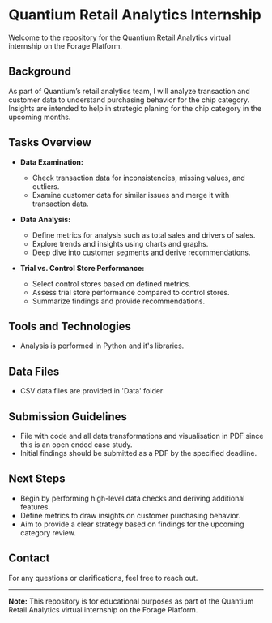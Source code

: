 # Quantium Retail Analytics Internship

Welcome to the repository for the Quantium Retail Analytics virtual internship on the Forage Platform.

## Background

As part of Quantium’s retail analytics team, I will analyze transaction and customer data to understand purchasing behavior for the chip category. Insights are intended to help in strategic planing for the chip category in the upcoming months.

## Tasks Overview

- **Data Examination:**
  - Check transaction data for inconsistencies, missing values, and outliers.
  - Examine customer data for similar issues and merge it with transaction data.

- **Data Analysis:**
  - Define metrics for analysis such as total sales and drivers of sales.
  - Explore trends and insights using charts and graphs.
  - Deep dive into customer segments and derive recommendations.

- **Trial vs. Control Store Performance:**
  - Select control stores based on defined metrics.
  - Assess trial store performance compared to control stores.
  - Summarize findings and provide recommendations.

## Tools and Technologies

- Analysis is performed in Python and it's libraries. 

## Data Files

- CSV data files are provided in 'Data' folder

## Submission Guidelines

- File with code and all data transformations and visualisation in PDF since this is an open ended case study. 
- Initial findings should be submitted as a PDF by the specified deadline.

## Next Steps

- Begin by performing high-level data checks and deriving additional features.
- Define metrics to draw insights on customer purchasing behavior.
- Aim to provide a clear strategy based on findings for the upcoming category review.

## Contact

For any questions or clarifications, feel free to reach out.

---

**Note:** This repository is for educational purposes as part of the Quantium Retail Analytics virtual internship on the Forage Platform.
